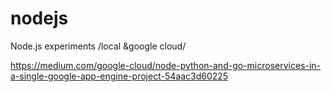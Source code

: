 # nodejs
Node.js experiments /local &amp;google cloud/

https://medium.com/google-cloud/node-python-and-go-microservices-in-a-single-google-app-engine-project-54aac3d60225
